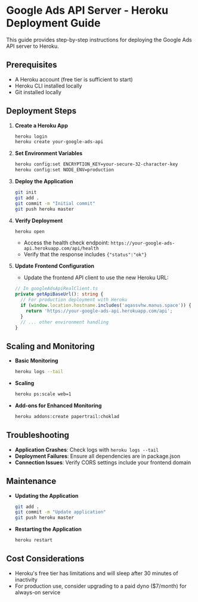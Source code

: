 # Google Ads API Server - Heroku Deployment Guide

This guide provides step-by-step instructions for deploying the Google Ads API server to Heroku.

## Prerequisites

- A Heroku account (free tier is sufficient to start)
- Heroku CLI installed locally
- Git installed locally

## Deployment Steps

1. **Create a Heroku App**
   ```bash
   heroku login
   heroku create your-google-ads-api
   ```

2. **Set Environment Variables**
   ```bash
   heroku config:set ENCRYPTION_KEY=your-secure-32-character-key
   heroku config:set NODE_ENV=production
   ```

3. **Deploy the Application**
   ```bash
   git init
   git add .
   git commit -m "Initial commit"
   git push heroku master
   ```

4. **Verify Deployment**
   ```bash
   heroku open
   ```
   - Access the health check endpoint: `https://your-google-ads-api.herokuapp.com/api/health`
   - Verify that the response includes `{"status":"ok"}`

5. **Update Frontend Configuration**
   - Update the frontend API client to use the new Heroku URL:
   ```typescript
   // In googleAdsApiRealClient.ts
   private getApiBaseUrl(): string {
     // For production deployment with Heroku
     if (window.location.hostname.includes('aqassvhw.manus.space')) {
       return 'https://your-google-ads-api.herokuapp.com/api';
     }
     // ... other environment handling
   }
   ```

## Scaling and Monitoring

- **Basic Monitoring**
  ```bash
  heroku logs --tail
  ```

- **Scaling**
  ```bash
  heroku ps:scale web=1
  ```

- **Add-ons for Enhanced Monitoring**
  ```bash
  heroku addons:create papertrail:choklad
  ```

## Troubleshooting

- **Application Crashes**: Check logs with `heroku logs --tail`
- **Deployment Failures**: Ensure all dependencies are in package.json
- **Connection Issues**: Verify CORS settings include your frontend domain

## Maintenance

- **Updating the Application**
  ```bash
  git add .
  git commit -m "Update application"
  git push heroku master
  ```

- **Restarting the Application**
  ```bash
  heroku restart
  ```

## Cost Considerations

- Heroku's free tier has limitations and will sleep after 30 minutes of inactivity
- For production use, consider upgrading to a paid dyno ($7/month) for always-on service
